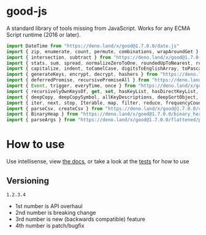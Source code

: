 # good-js

A standard library of tools missing from JavaScript. Works for any ECMA Script runtime (2016 or later).

```js
import DateTime from "https://deno.land/x/good@1.7.0.0/date.js"
import { zip, enumerate, count, permute, combinations, wrapAroundGet } from "https://deno.land/x/good@1.7.0.0/array.js"
import { intersection, subtract } from "https://deno.land/x/good@1.7.0.0/set.js"
import { stats, sum, spread, normalizeZeroToOne, roundedUpToNearest, roundedDownToNearest } from "https://deno.land/x/good@1.7.0.0/math.js"
import { capitalize, indent, toCamelCase, digitsToEnglishArray, toPascalCase, toKebabCase, toSnakeCase, toScreamingKebabCase, toScreamingSnakeCase, toRepresentation, toString, regex, findAll, iterativelyFindAll, escapeRegexMatch, escapeRegexReplace, extractFirst, isValidIdentifier, removeCommonPrefix, didYouMean } from "https://deno.land/x/good@1.7.0.0/string.js"
import { generateKeys, encrypt, decrypt, hashers } from "https://deno.land/x/good@1.7.0.0/encryption.js"
import { deferredPromise, recursivePromiseAll } from "https://deno.land/x/good@1.7.0.0/async.js"
import { Event, trigger, everyTime, once } from "https://deno.land/x/good@1.7.0.0/events.js"
import { recursivelyOwnKeysOf, get, set, hasKeyList, hasDirectKeyList, remove, merge, compareProperty, recursivelyIterateOwnKeysOf } from "https://deno.land/x/good@1.7.0.0/object.js"
import { deepCopy, deepCopySymbol, allKeyDescriptions, deepSortObject, shallowSortObject, isGeneratorType,isAsyncIterable, isSyncIterable, isTechnicallyIterable, isSyncIterableObjectOrContainer, allKeys } from "https://deno.land/x/good@1.7.0.0/value.js"
import { iter, next, stop, Iterable, map, filter, reduce, frequencyCount, zip, count, enumerate, permute, combinations, slices, asyncIteratorToList, concurrentlyTransform, forkBy } from "https://deno.land/x/good@1.7.0.0/iterable.js"
import { parseCsv, createCsv } from "https://deno.land/x/good@1.7.0.0/csv.js"
import { BinaryHeap } from "https://deno.land/x/good@1.7.0.0/binary_heap.js"
import { parseArgs } from "https://deno.land/x/good@1.7.0.0/flattened/parse_args.js"
```


# How to use

Use intellisense, view [the docs](https://deno.land/x/good?doc), or take a look at the [tests](https://github.com/jeff-hykin/good-js/tree/master/tests) for how to use

## Versioning

`1.2.3.4`
- 1st number is API overhaul
- 2nd number is breaking change
- 3rd number is new (backwards compatible) feature 
- 4th number is patch/bugfix